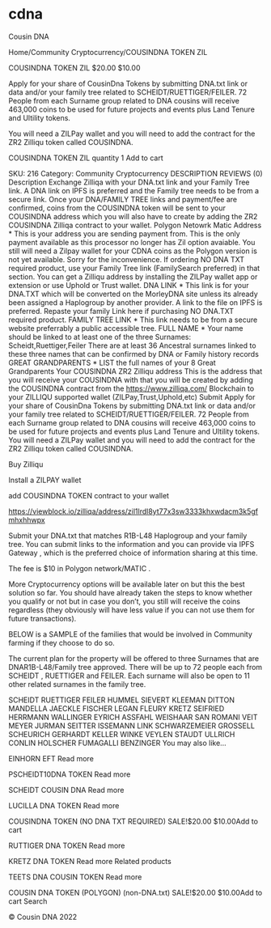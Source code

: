 # cdna

Cousin DNA

Home/Community Cryptocurrency/COUSINDNA TOKEN ZIL


COUSINDNA TOKEN ZIL
$20.00 $10.00

Apply for your share of CousinDna Tokens by submitting DNA.txt link or data and/or your family tree related to SCHEIDT/RUETTIGER/FEILER. 72 People from each Surname group related to DNA cousins will receive 463,000 coins to be used for future projects and events plus Land Tenure and Ultility tokens.

You will need a ZILPay wallet and you will need to add the contract for the ZR2 Zilliqu token called  COUSINDNA.

COUSINDNA TOKEN ZIL quantity
1
Add to cart

SKU: 216
Category: Community Cryptocurrency
DESCRIPTION
REVIEWS (0)
Description
Exchange Zilliqa with your DNA.txt link and your Family Tree link. A DNA link on IPFS is preferred and the Family tree needs to be from a secure link. Once your DNA/FAMILY TREE links and payment/fee are confirmed, coins from the COUSINDNA token will be sent to your COUSINDNA address which you will also have to create by adding the ZR2 COUSINDNA Zilliqa contract to your wallet.
Polygon Netowrk Matic Address *
This is your address you are sending payment from. This is the only payment available as this processor no longer has Zil option avaiable. You still will need a Zilpay wallet for your CDNA coins as the Polygon version is not yet available. Sorry for the inconvenience. If ordering NO DNA TXT required product, use your Family Tree link (FamilySearch preferred) in that section. You can get a Zilliqu address by installing the ZILPay wallet app or extension or use Uphold or Trust wallet.
DNA LINK *
This link is for your DNA.TXT which will be converted on the MorleyDNA site unless its already been assigned a Haplogroup by another provider. A link to the file on IPFS is preferred. Repaste your family Link here if purchasing NO DNA.TXT required product.
FAMILY TREE LINK *
This link needs to be from a secure website preferrably a public accessible tree.
FULL NAME *
Your name should be linked to at least one of the three Surnames: Scheidt,Ruettiger,Feiler There are at least 36 Ancestral surnames linked to these three names that can be confirmed by DNA or Family history records
GREAT GRANDPARENTS *
LIST the full names of your 8 Great Grandparents
Your COUSINDNA ZR2 Zilliqu address
This is the address that you will receive your COUSINDNA with that you will be created by adding the COUSINDNA contract from the https://www.zilliqa.com/ Blockchain to your ZILLIQU supported wallet (ZILPay,Trust,Uphold,etc)
Submit
Apply for your share of CousinDna Tokens by submitting DNA.txt link or data and/or your family tree related to SCHEIDT/RUETTIGER/FEILER. 72 People from each Surname group related to DNA cousins will receive 463,000 coins to be used for future projects and events plus Land Tenure and Ultility tokens.
You will need a ZILPay wallet and you will need to add the contract for the ZR2 Zilliqu token called  COUSINDNA.

 

Buy Zilliqu

Install a ZILPAY wallet

add COUSINDNA TOKEN contract to your wallet

https://viewblock.io/zilliqa/address/zil1lrdl8yt77x3sw3333khxwdacm3k5gfmhxhhwpx

Submit your DNA.txt that matches R1B-L48 Haplogroup and your family tree. You can submit links to the information and you can provide via IPFS Gateway , which is the preferred choice of information sharing at this time.

The fee is $10 in Polygon network/MATIC .

More Cryptocurrency options will be available later on but this the best solution so far. You should have already taken the steps to know whether you qualify or not but in case you don’t, you still will receive the coins regardless (they obviously will have less value if you can not use them for future transactions).

BELOW is a SAMPLE of the families that would be involved in Community farming if they choose to do so.

 

The current plan for the property will be offered to three Surnames that are DNAR1B-L48/Family tree approved. There will be up to 72 people each from SCHEIDT , RUETTIGER and FEILER. Each surname will also be open to 11 other related surnames in the family tree.

SCHEIDT	RUETTIGER	FEILER
HUMMEL	SIEVERT	KLEEMAN
DITTON	MANDELLA	JAECKLE
FISCHER	LEGAN	FLEURY
KRETZ	SEIFRIED	HERRMANN
WALLINGER	EYRICH	ASSFAHL
WEISHAAR	SAN ROMANI	VEIT
MEYER	JURMAN	SEITTER
ISSEMANN	LINK	SCHWARZEMEIER
GROSSELL	SCHEURICH	GERHARDT
KELLER	WINKE	VEYLEN
STAUDT	ULLRICH	CONLIN
HOLSCHER	FUMAGALLI	BENZINGER
You may also like…

EINHORN EFT
Read more

PSCHEIDT10DNA TOKEN
Read more

SCHEIDT COUSIN DNA
Read more

LUCILLA DNA TOKEN
Read more

COUSINDNA TOKEN (NO DNA TXT REQUIRED)
SALE!$20.00 $10.00Add to cart

RUTTIGER DNA TOKEN
Read more

KRETZ DNA TOKEN
Read more
Related products

TEETS DNA COUSIN TOKEN
Read more

COUSIN DNA TOKEN (POLYGON) (non-DNA.txt)
SALE!$20.00 $10.00Add to cart
Search

© Cousin DNA 2022
